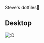 Steve's dotfiles👀

## Desktop

![:D](https://github.com/SteveLauC/pic/blob/main/Screenshot%20from%202023-11-17%2018-08-53.png)
